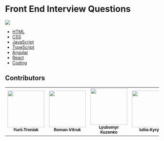 # Front End Interview Questions

<img src="./images/developer.gif">

- [HTML](./HTML/README.md)
- [CSS](./CSS/README.md)
- [JavaScript](./JavaScript/README.md)
- [TypeScript](./TypeScript/README.md)
- [Angular](./Angular/README.md)
- [React](./React/README.md)
- [Coding](./Coding/README.MD)

## Contributors

<table>
  <tr>
    <td align="center">
      <a href="https://github.com/tronya">
        <img src="https://avatars3.githubusercontent.com/u/3746828?s=460&v=4" width="120px;"/>
        <br/><sub><b>Yurii Troniak</b></sub>
      </a>
    </td>
    <td align="center">
      <a href="https://github.com/vitrukroman">
        <img src="https://avatars2.githubusercontent.com/u/5555889?s=460&v=4" width="120px;"/>
        <br/><sub><b>Roman Vitruk</b></sub>
      </a>
    </td>
    <td align="center">
      <a href="https://github.com/lubkoKuzenko">
        <img src="https://avatars2.githubusercontent.com/u/6137495?s=460&u=e388fc590910d9499538b57efdce6d7847ef9218&v=4" width="120px;"/>
        <br/><sub><b>Lyubomyr Kuzenko</b></sub>
      </a>
    </td>
    <td align="center">
      <a href="https://github.com/jullienfall">
        <img src="https://avatars.githubusercontent.com/u/32792317?s=460&u=151c93e32ca3dc6ed5cd22fae6097d392f039daf&v=4" width="120px;"/>
        <br/><sub><b>Iuliia Kyryk</b></sub>
      </a>
    </td>
  </tr>
</table>
